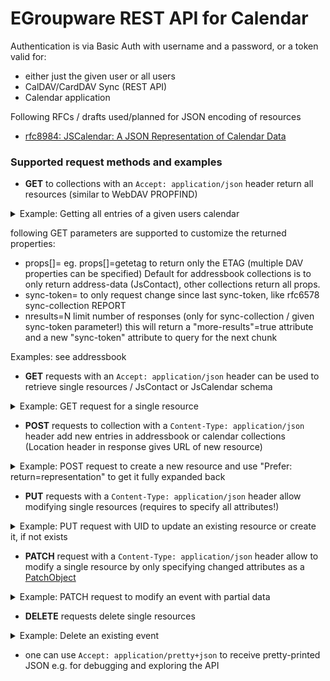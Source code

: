 # EGroupware REST API for Calendar

Authentication is via Basic Auth with username and a password, or a token valid for:
- either just the given user or all users
- CalDAV/CardDAV Sync (REST API)
- Calendar application

Following RFCs / drafts used/planned for JSON encoding of resources
* [rfc8984: JSCalendar: A JSON Representation of Calendar Data](https://datatracker.ietf.org/doc/html/rfc8984)

### Supported request methods and examples

* **GET** to collections with an ```Accept: application/json``` header return all resources (similar to WebDAV PROPFIND)
<details>
  <summary>Example: Getting all entries of a given users calendar</summary>

```
curl https://example.org/egroupware/groupdav.php/<username>/calendar/ -H "Accept: application/pretty+json" --user <username>
{
  "responses": {
    "/<username>/calendar/5695": {
        "@type": "Event",
        "prodId": "EGroupware Calendar 23.1.002",
        "uid": "calendar-5695-34b52fc11cfa7e9acea5732210a53f48",
        "sequence": "1",
        "created": "2023-07-14T06:05:53Z",
        "updated": "2023-07-14T08:00:04Z",
        "title": "Test",
        "start": "2023-07-14T10:00:00",
        "timeZone": "Europe/Berlin",
        "duration": "PT1H",
        "participants": {
            "5": {
                "@type": "Participant",
                "name": "Ralf Becker",
                "email": "ralf@boulder.egroupware.org",
                "kind": "individual",
                "roles": {
                    "owner": true,
                    "chair": true
                },
                "participationStatus": "accepted"
            }
        },
        "status": "confirmed",
        "priority": 5,
        "privacy": "public"
    },
    "/<username>/calendar/5699": {
        "@type": "Event",
        "prodId": "EGroupware Calendar 23.1.002",
        "uid": "calendar-5699-34b52fc11cfa7e9acea5732210a53f48",
        "sequence": "5",
        "created": "2023-07-24T10:06:23Z",
        "updated": "2023-07-24T13:11:49Z",
        "title": "Monday and Wednesday 13h",
        "start": "2023-07-24T13:00:00",
        "timeZone": "Europe/Berlin",
        "duration": "PT1H",
        "recurrenceRules": [
            {
                "@type": "RecurrenceRule",
                "frequency": "weekly",
                "until": "2023-08-30T13:00:00",
                "byDay": {
                    "@type": "NDay",
                    "day": "mo,we"
                }
            }
        ],
        "recurrenceOverrides": {
            "2023-07-31T13:00:00": { "excluded": true },
            "2023-07-26T13:00:00": {
                "sequence": "1",
                "updated": "2023-07-24T11:39:44Z",
                "title": "Monday und Wednesday 13h, but 26th 14h",
                "start": "2023-07-26T14:00:00",
                "description": "sdfasdf",
                "showWithoutTime": null,
                "categories": null,
                "alerts": {
                    "64be4dc0-a044-4b27-b450-0026ac120002": {
                        "@type": "Alert",
                        "trigger": {
                            "@type": "OffsetTrigger",
                            "offset": 0
                        }
                    },
                    "64be4d1f-c958-4fbd-afc3-0026ac120002": null
                }
            }
        },
        "participants": {
            "5": {
                "@type": "Participant",
                "name": "Ralf Becker",
                "email": "ralf@boulder.egroupware.org",
                "kind": "individual",
                "roles": {
                    "owner": true,
                    "chair": true
                },
                "participationStatus": "accepted"
            }
        },
        "alerts": {
            "64be4d1f-c958-4fbd-afc3-0026ac120002": {
                "@type": "Alert",
                "trigger": {
                    "@type": "OffsetTrigger",
                    "offset": 0
                }
            }
        },
        "status": "confirmed",
        "priority": 5,
        "privacy": "public"
    },
    "/<username>/calendar/5701": {
        "@type": "Event",
        "prodId": "EGroupware Calendar 23.1.002",
        "uid": "calendar-5701-34b52fc11cfa7e9acea5732210a53f48",
        "sequence": "1",
        "created": "2023-07-24T12:31:58Z",
        "updated": "2023-07-24T12:41:54Z",
        "title": "Di und Do den ganzen Tag",
        "start": "2023-07-25T00:00:00",
        "timeZone": "Europe/Berlin",
        "showWithoutTime": true,
        "duration": "P1D",
        "recurrenceRules": [
            {
                "@type": "RecurrenceRule",
                "frequency": "weekly",
                "until": "2023-08-03T00:00:00",
                "byDay": {
                    "@type": "NDay",
                    "day": "tu,th"
                }
            }
        ],
        "recurrenceOverrides": {
            "2023-07-27T00:00:00": {
                "title": "Di und Do den ganzen Tag: AUSNAHME",
                "start": "2023-07-27T00:00:00",
                "description": "adsfads",
                "sequence": null,
                "categories": null,
                "participants": {
                    "44": {
                        "@type": "Participant",
                        "name": "Birgit Becker",
                        "email": "birgit@boulder.egroupware.org",
                        "kind": "individual",
                        "roles": { "attendee": true },
                        "participationStatus": "needs-action"
                    }
                },
                "alerts": {
                    "64be7192-d4e4-4609-8c7a-004dac120002": {
                        "@type": "Alert",
                        "trigger": {
                            "@type": "OffsetTrigger",
                            "offset": 0
                        }
                    },
                    "64be6f3e-bc8c-4e78-9f96-004bac120002": null
                }
            }
        },
        "freeBusyStatus": "free",
        "participants": {
            "5": {
                "@type": "Participant",
                "name": "Ralf Becker",
                "email": "ralf@boulder.egroupware.org",
                "kind": "individual",
                "roles": {
                    "owner": true,
                    "chair": true
                },
                "participationStatus": "accepted"
            }
        },
        "alerts": {
            "64be6f3e-bc8c-4e78-9f96-004bac120002": {
                "@type": "Alert",
                "trigger": {
                    "@type": "OffsetTrigger",
                    "offset": 0
                }
            }
        },
        "status": "confirmed",
        "priority": 5,
        "privacy": "public"
    }
  }
}
```
</details>

following GET parameters are supported to customize the returned properties:
- props[]=<DAV-prop-name> eg. props[]=getetag to return only the ETAG (multiple DAV properties can be specified)
  Default for addressbook collections is to only return address-data (JsContact), other collections return all props.
- sync-token=<token> to only request change since last sync-token, like rfc6578 sync-collection REPORT
- nresults=N limit number of responses (only for sync-collection / given sync-token parameter!)
  this will return a "more-results"=true attribute and a new "sync-token" attribute to query for the next chunk

Examples: see addressbook


* **GET**  requests with an ```Accept: application/json``` header can be used to retrieve single resources / JsContact or JsCalendar schema
<details>
   <summary>Example: GET request for a single resource</summary>

```
curl 'https://example.org/egroupware/groupdav.php/addressbook/6502' -H "Accept: application/pretty+json" --user <username>
{
    "@type": "Event",
    "prodId": "EGroupware Calendar 23.1.002",
    "uid": "calendar-5695-34b52fc11cfa7e9acea5732210a53f48",
    "sequence": "1",
    "created": "2023-07-14T06:05:53Z",
    "updated": "2023-07-14T08:00:04Z",
    "title": "Test",
    "start": "2023-07-14T10:00:00",
    "timeZone": "Europe/Berlin",
    "duration": "PT1H",
    "participants": {
        "5": {
            "@type": "Participant",
            "name": "Ralf Becker",
            "email": "ralf@boulder.egroupware.org",
            "kind": "individual",
            "roles": {
                "owner": true,
                "chair": true
            },
            "participationStatus": "accepted"
        }
    },
    "status": "confirmed",
    "priority": 5,
    "privacy": "public"
}
```
</details>

* **POST** requests to collection with a ```Content-Type: application/json``` header add new entries in addressbook or calendar collections
  (Location header in response gives URL of new resource)
<details>
   <summary>Example: POST request to create a new resource and use "Prefer: return=representation" to get it fully expanded back</summary>

```
cat <<EOF | curl -i 'https://example.org/egroupware/groupdav.php/<username>/calendar/' -X POST -d @- -H "Content-Type: application/json" -H "Prefer: return=representation" --user <username>
{                      
  "title": "Test 25th",
  "start": "2023-07-25T10:00:00",
  "timeZone": "Europe/Berlin",
  "duration": "PT1H" 
}
EOF

HTTP/1.1 201 Created
Content-Type: application/jscalendar+json;type=event;charset=utf-8
Location: /egroupware/groupdav.php/ralf/calendar/5704
ETag: "5704:0:1690209221"
Schedule-Tag: "5704:0"
X-WebDAV-Status: 201 Created

{
  "@type":"Event",
  "prodId":"EGroupware Calendar 23.1.002",
  "uid":"urn:uuid:e2b7278b-d91a-47d1-85ee-19dd1fb9b315",
  "created":"2023-07-24T14:33:41Z",
  "updated":"2023-07-24T14:33:41Z",
  "title":"Test 25th",
  "start":"2023-07-25T10:00:00",
  "timeZone":"Europe/Berlin",
  "duration":"PT1H",
  "participants":{
    "5":{
      "@type":"Participant",
      "name":"Ralf Becker",
      "email":"ralf@boulder.egroupware.org",
      "kind":"individual",
      "roles":{
        "owner":true,
        "chair":true
      },
      "participationStatus":"accepted"
    }
  }
  "status":"confirmed",
  "priority":5,
  "privacy":"public"
}
```
</details>

* **PUT**  requests with  a ```Content-Type: application/json``` header allow modifying single resources (requires to specify all attributes!)

<details>
   <summary>Example: PUT request with UID to update an existing resource or create it, if not exists</summary>

```
cat <<EOF | curl -i 'https://example.org/egroupware/groupdav.php/<username>/calendar/5638-8623c4830472a8ede9f9f8b30d435ea4' -X PUT -d @- -H "Content-Type: application/json" --user <username>
{
  "uid": "5638-8623c4830472a8ede9f9f8b30d435ea4",
  "title": "Testevent",
  "start": "2023-07-24T12:00:00",
  "timeZone": "Europe/Berlin",
  "duration": "PT2H",
....
}
EOF
```
Update of an existing one:
```
HTTP/1.1 204 No Content
```
New contact:
```
HTTP/1.1 201 Created
Location: https://example.org/egroupware/groupdav.php/<username>/calendar/1234
```
</details>


* **PATCH** request with a ```Content-Type: application/json``` header allow to modify a single resource by only specifying changed attributes as a [PatchObject](https://www.rfc-editor.org/rfc/rfc8984.html#type-PatchObject)

<details>
   <summary>Example: PATCH request to modify an event with partial data</summary>

```
cat <<EOF | curl -i 'https://example.org/egroupware/groupdav.php/<username>/calendar/1234' -X PATCH -d @- -H "Content-Type: application/json" --user <username>
{
  "title": "New title"
}
EOF

HTTP/1.1 204 No content
```
</details>

* **DELETE** requests delete single resources
<details>
   <summary>Example: Delete an existing event</summary>

> Please note: the "Accept: application/json" header is required, as the CalDAV server would return 404 NotFound as the url does NOT end with .ics

```
curl -i 'https://example.org/egroupware/groupdav.php/<username>/calendar/1234' -X DELETE -H "Accept: application/json" --user <username>

HTTP/1.1 204 No Content
```
</details>

* one can use ```Accept: application/pretty+json``` to receive pretty-printed JSON e.g. for debugging and exploring the API